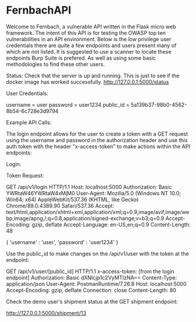 # FernbachAPI
Welcome to Fernbach, a vulnerable API written in the Flask micro web framework. The intent of this API is for testing the OWASP top ten vulnerabilities in an API environment. Below is the low privilege user credentials there are quite a few endpoints and users present many of which are not listed. It is suggested to use a scanner to locate these endpoints Burp Suite is prefered. As well as using some basic methodologies to find these other users.

Status: Check that the server is up and running. This is just to see if the docker image has worked successfully. http://127.0.0.1:5000/status

User Credentials:

username = user 
password = user1234 
public_id = 5a139b37-98b0-4562-8b54-6c728e3d9794

Example API Calls:

The login endpoint allows for the user to create a token with a GET request using the username and password in the authorization header and use this auth token with the header "x-access-token" to make actions within the API endpoints:

Login:

Token Request:

GET /api/v1/login HTTP/1.1 
Host: localhost:5000 
Authorization: Basic YWRtaW46YWRtaW4xMjM0 
User-Agent: Mozilla/5.0 (Windows NT 10.0; Win64; x64) AppleWebKit/537.36 (KHTML, like Gecko) Chrome/89.0.4389.90 Safari/537.36 
Accept: text/html,application/xhtml+xml,application/xml;q=0.9,image/avif,image/webp,image/apng,/;q=0.8,application/signed-exchange;v=b3;q=0.9 
Accept-Encoding: gzip, deflate 
Accept-Language: en-US,en;q=0.9 
Content-Length: 48

{ 
'username' : 'user', 
'password' : 'user1234' 
}

Use the public_id to make changes on the /api/v1/user with the token at the endpoint:

GET /api/v1/user/[public_id] HTTP/1.1 
x-access-token: [from the login endpoint] 
Authorization: Basic dXNlcjp1c2VyMTIzNA== 
Content-Type: application/json 
User-Agent: PostmanRuntime/7.26.8 
Host: localhost:5000 
Accept-Encoding: gzip, deflate 
Connection: close Content-Length: 80

Check the demo user's shipment status at the GET shipment endpoint:

http://127.0.0.1:5000/shipment/13
